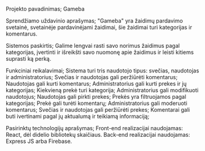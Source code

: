 Projekto pavadinimas;
Gameba

Sprendžiamo uždavinio aprašymas;
"Gameba" yra žaidimų pardavimo svetainė, svetainėje pardavinėjami žaidimai, šie žaidimai turi kategorijas ir komentarus.

Sistemos paskirtis;
Galime lengvai rasti savo norimus žaidimus pagal kategorijas, įvertinti ir išreikšti savo nuomonę apie žaidimus ir leisti kitiems suprasti ką perką.

Funkciniai reikalavimai;
Sistema turi tris naudotojo tipus: svečias, naudotojas ir administratorius;
Svečias ir naudotojas gali peržiūrėti komentarus;
Naudotojas gali kurti komentarus;
Administratorius gali kurti prekes ir jų kategorijas;
Kiekvieną prekė turi kategorija;
Administratorius gali modifikuoti naudotojus;
Naudotojas gali pirkti prekes;
Prekės yra filtruojamos pagal kategorijas;
Prekė gali turėti komentarų;
Administratorius gali moderuoti komentarus;
Svečias ir naudotojas gali peržiūrėti prekes;
Komentarai gali buti ivertinami pagal jų aktualumą ir teikiamą informaciją;

Pasirinktų technologijų aprašymas;
Front-end realizacijai naudojamas: React, dėl didelio bibliotekų skaičiaus. Back-end realizacijai naudojamas: Express JS arba Firebase.
